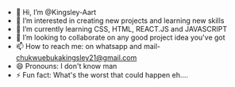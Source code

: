 - 👋 Hi, I’m @Kingsley-Aart
- 👀 I’m interested in creating new projects and learning new skills
- 🌱 I’m currently learning CSS, HTML, REACT.JS and JAVASCRIPT
- 💞️ I’m looking to collaborate on any good project idea you've got
- 📫 How to reach me: on whatsapp and mail- chukwuebukakingsley21@gmail.com
- 😄 Pronouns: I don't know man
- ⚡ Fun fact: What's the worst that could happen eh....

<!---
Kingsley-Aart/Kingsley-Aart is a ✨ special ✨ repository because its `README.md` (this file) appears on your GitHub profile.
You can click the Preview link to take a look at your changes.
--->
